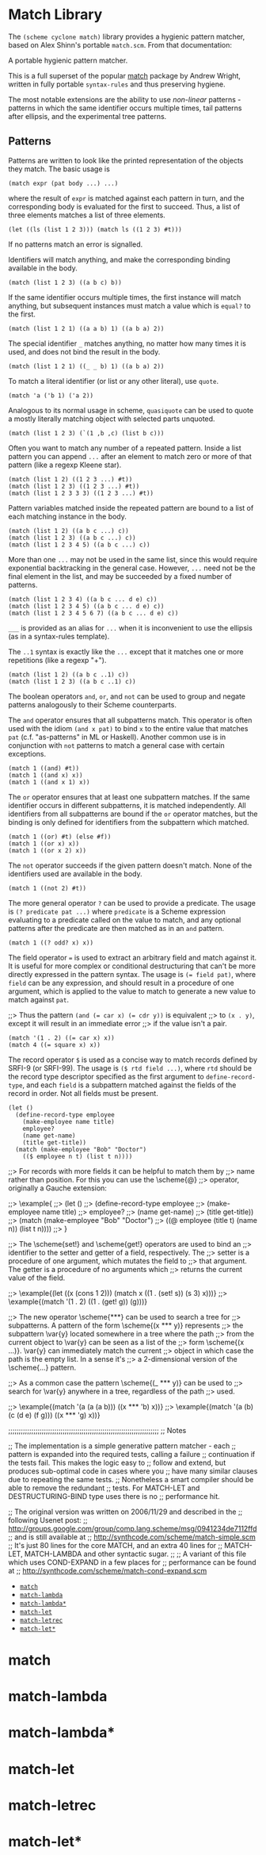 # Match Library

The `(scheme cyclone match)` library provides a hygienic pattern matcher, based on Alex Shinn's portable `match.scm`. From that documentation:

A portable hygienic pattern matcher.

This is a full superset of the popular [match](http://www.cs.indiana.edu/scheme-repository/code.match.html) package by Andrew Wright, written in fully portable `syntax-rules` and thus preserving hygiene.

The most notable extensions are the ability to use *non-linear* patterns - patterns in which the same identifier occurs multiple times, tail patterns after ellipsis, and the experimental tree patterns.

## Patterns

Patterns are written to look like the printed representation of the objects they match.  The basic usage is

    (match expr (pat body ...) ...)

where the result of `expr` is matched against each pattern in
turn, and the corresponding body is evaluated for the first to
succeed.  Thus, a list of three elements matches a list of three
elements.

    (let ((ls (list 1 2 3))) (match ls ((1 2 3) #t)))

If no patterns match an error is signalled.

Identifiers will match anything, and make the corresponding
binding available in the body.

    (match (list 1 2 3) ((a b c) b))

If the same identifier occurs multiple times, the first instance
will match anything, but subsequent instances must match a value
which is `equal?` to the first.

    (match (list 1 2 1) ((a a b) 1) ((a b a) 2))

The special identifier `_` matches anything, no matter how
many times it is used, and does not bind the result in the body.

    (match (list 1 2 1) ((_ _ b) 1) ((a b a) 2))

To match a literal identifier (or list or any other literal), use `quote`.

    (match 'a ('b 1) ('a 2))

Analogous to its normal usage in scheme, `quasiquote` can
be used to quote a mostly literally matching object with selected
parts unquoted.

    (match (list 1 2 3) (`(1 ,b ,c) (list b c)))

Often you want to match any number of a repeated pattern.  Inside
a list pattern you can append `...` after an element to
match zero or more of that pattern (like a regexp Kleene star).

    (match (list 1 2) ((1 2 3 ...) #t))
    (match (list 1 2 3) ((1 2 3 ...) #t))
    (match (list 1 2 3 3 3) ((1 2 3 ...) #t))

Pattern variables matched inside the repeated pattern are bound to
a list of each matching instance in the body.

    (match (list 1 2) ((a b c ...) c))
    (match (list 1 2 3) ((a b c ...) c))
    (match (list 1 2 3 4 5) ((a b c ...) c))

More than one `...` may not be used in the same list, since
this would require exponential backtracking in the general case.
However, `...` need not be the final element in the list,
and may be succeeded by a fixed number of patterns.

    (match (list 1 2 3 4) ((a b c ... d e) c))
    (match (list 1 2 3 4 5) ((a b c ... d e) c))
    (match (list 1 2 3 4 5 6 7) ((a b c ... d e) c))

`___` is provided as an alias for `...` when it is
inconvenient to use the ellipsis (as in a syntax-rules template).

The `..1` syntax is exactly like the `...` except
that it matches one or more repetitions (like a regexp "+").

    (match (list 1 2) ((a b c ..1) c))
    (match (list 1 2 3) ((a b c ..1) c))

The boolean operators `and`, `or`, and `not`
can be used to group and negate patterns analogously to their
Scheme counterparts.

The `and` operator ensures that all subpatterns match.
This operator is often used with the idiom `(and x pat)` to
bind `x` to the entire value that matches `pat`
(c.f. "as-patterns" in ML or Haskell).  Another common use is in
conjunction with `not` patterns to match a general case
with certain exceptions.

    (match 1 ((and) #t))
    (match 1 ((and x) x))
    (match 1 ((and x 1) x))

The `or` operator ensures that at least one subpattern
matches.  If the same identifier occurs in different subpatterns,
it is matched independently.  All identifiers from all subpatterns
are bound if the `or` operator matches, but the binding is
only defined for identifiers from the subpattern which matched.

    (match 1 ((or) #t) (else #f))
    (match 1 ((or x) x))
    (match 1 ((or x 2) x))

The `not` operator succeeds if the given pattern doesn't
match.  None of the identifiers used are available in the body.

    (match 1 ((not 2) #t))

The more general operator `?` can be used to provide a
predicate.  The usage is `(? predicate pat ...)` where
`predicate` is a Scheme expression evaluating to a predicate
called on the value to match, and any optional patterns after the
predicate are then matched as in an `and` pattern.

    (match 1 ((? odd? x) x))

The field operator `=` is used to extract an arbitrary
field and match against it.  It is useful for more complex or
conditional destructuring that can't be more directly expressed in
the pattern syntax.  The usage is `(= field pat)`, where
`field` can be any expression, and should result in a
procedure of one argument, which is applied to the value to match
to generate a new value to match against `pat`.

;;> Thus the pattern `(and (= car x) (= cdr y))` is equivalent
;;> to `(x . y)`, except it will result in an immediate error
;;> if the value isn't a pair.

    (match '(1 . 2) ((= car x) x))
    (match 4 ((= square x) x))

The record operator `$` is used as a concise way to match
records defined by SRFI-9 (or SRFI-99).  The usage is
`($ rtd field ...)`, where `rtd` should be the record
type descriptor specified as the first argument to
`define-record-type`, and each `field` is a subpattern
matched against the fields of the record in order.  Not all fields
must be present.

    (let ()
      (define-record-type employee
        (make-employee name title)
        employee?
        (name get-name)
        (title get-title))
      (match (make-employee "Bob" "Doctor")
        (($ employee n t) (list t n))))

;;> For records with more fields it can be helpful to match them by
;;> name rather than position.  For this you can use the \scheme{@}
;;> operator, originally a Gauche extension:

;;> \example{
;;> (let ()
;;>   (define-record-type employee
;;>     (make-employee name title)
;;>     employee?
;;>     (name get-name)
;;>     (title get-title))
;;>   (match (make-employee "Bob" "Doctor")
;;>     ((@ employee (title t) (name n)) (list t n))))
;;> }

;;> The \scheme{set!} and \scheme{get!} operators are used to bind an
;;> identifier to the setter and getter of a field, respectively.  The
;;> setter is a procedure of one argument, which mutates the field to
;;> that argument.  The getter is a procedure of no arguments which
;;> returns the current value of the field.

;;> \example{(let ((x (cons 1 2))) (match x ((1 . (set! s)) (s 3) x)))}
;;> \example{(match '(1 . 2) ((1 . (get! g)) (g)))}

;;> The new operator \scheme{***} can be used to search a tree for
;;> subpatterns.  A pattern of the form \scheme{(x *** y)} represents
;;> the subpattern \var{y} located somewhere in a tree where the path
;;> from the current object to \var{y} can be seen as a list of the
;;> form \scheme{(x ...)}.  \var{y} can immediately match the current
;;> object in which case the path is the empty list.  In a sense it's
;;> a 2-dimensional version of the \scheme{...} pattern.

;;> As a common case the pattern \scheme{(_ *** y)} can be used to
;;> search for \var{y} anywhere in a tree, regardless of the path
;;> used.

;;> \example{(match '(a (a (a b))) ((x *** 'b) x))}
;;> \example{(match '(a (b) (c (d e) (f g))) ((x *** 'g) x))}

;;;;;;;;;;;;;;;;;;;;;;;;;;;;;;;;;;;;;;;;;;;;;;;;;;;;;;;;;;;;;;;;;;;;;;;;
;; Notes

;; The implementation is a simple generative pattern matcher - each
;; pattern is expanded into the required tests, calling a failure
;; continuation if the tests fail.  This makes the logic easy to
;; follow and extend, but produces sub-optimal code in cases where you
;; have many similar clauses due to repeating the same tests.
;; Nonetheless a smart compiler should be able to remove the redundant
;; tests.  For MATCH-LET and DESTRUCTURING-BIND type uses there is no
;; performance hit.

;; The original version was written on 2006/11/29 and described in the
;; following Usenet post:
;;   http://groups.google.com/group/comp.lang.scheme/msg/0941234de7112ffd
;; and is still available at
;;   http://synthcode.com/scheme/match-simple.scm
;; It's just 80 lines for the core MATCH, and an extra 40 lines for
;; MATCH-LET, MATCH-LAMBDA and other syntactic sugar.
;;
;; A variant of this file which uses COND-EXPAND in a few places for
;; performance can be found at
;;   http://synthcode.com/scheme/match-cond-expand.scm

- [`match`](#match)
- [`match-lambda`](#match-lambda)
- [`match-lambda*`](#match-lambda-1)
- [`match-let`](#match-let)
- [`match-letrec`](#match-letrec)
- [`match-let*`](#match-let-1)

# match

# match-lambda

# match-lambda*

# match-let

# match-letrec

# match-let*
